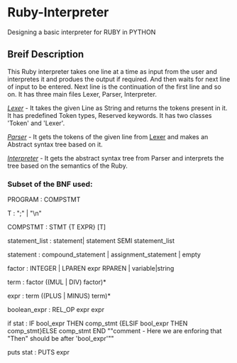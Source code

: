 # Ruby-Interpreter
Designing a basic interpreter for RUBY in PYTHON

## Breif Description
This Ruby interpreter takes one line at a time as input from the user and interpretes it and produes the output if required. And then waits for next line of input to be entered. Next line is the continuation of the first line and so on.
It has three main files Lexer, Parser, Interpreter.

[*Lexer*](#lexer) - It takes the given Line as String and returns the tokens present in it. It has predefined Token types, Reserved keywords. It has two classes 'Token' and 'Lexer'.

[*Parser*](#parser) - It gets the tokens of the given line from [Lexer](#lexer) and makes an Abstract syntax tree based on it.

[*Interpreter*](#interpreter) - It gets the abstract syntax tree from Parser and interprets the tree based on the semantics of the Ruby.

### Subset of the BNF used:
PROGRAM : COMPSTMT

T : ";" | "\n"

COMPSTMT : STMT {T EXPR} [T]
 
statement_list : statement| statement SEMI statement_list

statement : compound_statement
                | assignment_statement
                | empty

factor : INTEGER | LPAREN expr RPAREN | variable|string

term : factor ((MUL | DIV) factor)*

expr   : term ((PLUS | MINUS) term)*
 
boolean_expr : REL_OP expr expr

if stat : IF bool_expr THEN comp_stmt {ELSIF bool_expr THEN comp_stmt}ELSE comp_stmt END 
""comment - Here we are enforing that "Then" should be after 'bool_expr'"" 

puts stat : PUTS expr
